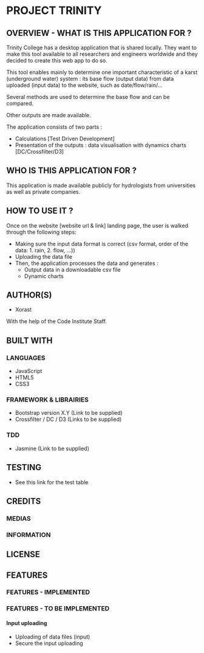 # PROJECT TRINITY

## OVERVIEW - WHAT IS THIS APPLICATION FOR ?

Trinity College has a desktop application that is shared locally. They want to make this tool available to all researchers and engineers worldwide and they decided to create this web app to do so.

This tool enables mainly to determine one important characteristic of a karst (underground water) system : its base flow (output data) from data uploaded (input data) to the website, such as date/flow/rain/...

Several methods are used to determine the base flow and can be compared. 

Other outputs are made available.

The application consists of two parts : 
   * Calculations [Test Driven Development]
   * Presentation of the outputs : data visualisation with dynamics charts [DC/Crossfilter/D3]
   
## WHO IS THIS APPLICATION FOR ?

This application is made available publicly for hydrologists from universities as well as private companies.

## HOW TO USE IT ?

Once on the website [website url & link] landing page, the user is walked through the following steps:

* Making sure the input data format is correct (csv format, order of the data: 1. rain, 2. flow, ...))
* Uploading the data file
* Then, the application processes the data and generates :
  * Output data in a downloadable csv file
  * Dynamic charts
    
## AUTHOR(S)

   * Xorast
   
With the help of the Code Institute Staff.

## BUILT WITH
### LANGUAGES

  * JavaScript
  * HTML5 
  * CSS3

### FRAMEWORK & LIBRAIRIES
   * Bootstrap version X.Y (Link to be supplied)
   * Crossfilter / DC / D3 (Links to be supplied)

### TDD
   * Jasmine (Link to be supplied)

## TESTING
  * See this link for the test table

## CREDITS
### MEDIAS
### INFORMATION

## LICENSE

## FEATURES
### FEATURES - IMPLEMENTED 
### FEATURES - TO BE IMPLEMENTED
#### Input uploading
   * Uploading of data files (input)
   * Secure the input uploading
